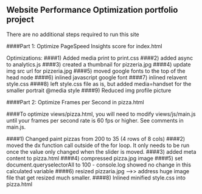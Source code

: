 ## Website Performance Optimization portfolio project
There are no additional steps required to run this site

####Part 1: Optimize PageSpeed Insights score for index.html

Optimizations:
####1) Added media print to print.css
####2) added async to analytics.js
####3) created a thumbnail for pizzeria.jpg
####4) update img src url for pizzeria.jpg
####5) moved google fonts to the top of the head node
####6) inlined javascript google font
####7) inlined relavent style.css
####8) left style.css file as is, but added media=handset for the smaller portrait @media style
####9) Reduced img profile picture



####Part 2: Optimize Frames per Second in pizza.html

####To optimize views/pizza.html, you will need to modify views/js/main.js until your frames per second rate is 60 fps or higher. See comments in main.js. 

####1) Changed paint pizzas from 200 to 35 (4 rows of 8 cols) 
####2) moved the dx function call outside of the for loop. It only needs to be run once the value only changed when the slider is moved. 
####3) added meta content to pizza.html
####4) compressed pizza.jpg image
####5) set document.queryselectorAll to 100 - console.log showed no change in this calculated variable
####6) resized pizzaria.jpg -->> address huge image file that get resized much smaller.
####8) Inlined minified style.css into pizza.html

